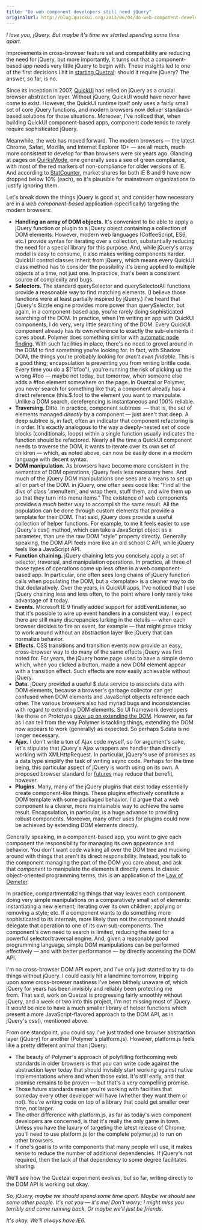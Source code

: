 ```yaml
---
title: "Do web component developers still need jQuery"
originalUrl: http://blog.quickui.org/2013/06/04/do-web-component-developers-still-need-jquery/
---
```


<p>
  <em
    >I love you, jQuery. But maybe it's time we started spending some time
    apart.</em
  >
</p>
<p>
  Improvements in cross-browser feature set and compatibility are reducing the
  need for jQuery, but more importantly, it turns out that a component-based app
  needs very little jQuery to begin with. These insights led to one of the first
  decisions I hit in
  <a
    href="http://blog.quickui.org/2013/06/03/quetzal-an-experimental-translation-of-quickui-component-model-to-html-custom-elements/"
    >starting Quetzal</a
  >: should it require jQuery? The answer, so far, is no.
</p>
<p>
  Since its inception in 2007, <a href="https://quickui.org">QuickUI</a> has
  relied on jQuery as a crucial browser abstraction layer. Without jQuery,
  QuickUI would have never have come to exist. However, the QuickUI runtime
  itself only uses a fairly small set of core jQuery functions, and modern
  browsers now deliver standards-based solutions for those situations. Moreover,
  I've noticed that, when building QuickUI component-based apps, component code
  tends to rarely require sophisticated jQuery.
</p>
<p>
  Meanwhile, the web has moved forward. The modern browsers — the latest Chrome,
  Safari, Mozilla, and Internet Explorer 10+ — are all much, much more
  consistent to develop for than browsers were six years ago. Glancing at pages
  on
  <a href="http://www.quirksmode.org/dom/w3c_core.html">QuirksMode</a>, one
  generally sees a see of green compliance, with most of the red markers of
  non-compliance for older versions of IE. And according to
  <a href="http://gs.statcounter.com/">StatCounter</a>, market shares for
  both IE 8 and 9 have now dropped below 10% (each), so it's plausible for
  mainstream organizations to justify ignoring them.
</p>
<p>
  Let's break down the things jQuery is good at, and consider how necessary are
  in a <em>web component-based</em> application (specifically) targeting the
  modern browsers:
</p>
<ul>
  <li>
    <strong>Handling an array of DOM objects.</strong> It's convenient to be
    able to apply a jQuery function or plugin to a jQuery object containing a
    collection of DOM elements. However, modern web languages (CoffeeScript,
    ES6, etc.) provide syntax for iterating over a collection, substantially
    reducing the need for a special library for this purpose. And, while
    jQuery's array model is easy to consume, it also makes writing components
    harder. QuickUI control classes inherit from jQuery, which means every
    QuickUI class method has to consider the possibility it's being applied to
    multiple objects at a time, not just one. In practice, that's been a
    consistent source of complexity and bugs.
  </li>
  <li>
    <strong>Selectors.</strong> The standard querySelector and querySelectorAll
    functions provide a reasonable way to find matching elements. (I believe
    those functions were at least partially inspired by jQuery.) I've heard that
    jQuery's Sizzle engine provides more power than querySelector, but again, in
    a component-based app, you're rarely doing sophisticated searching of the
    DOM. In practice, when I'm writing an app with QuickUI components, I do
    very, very little searching of the DOM. Every QuickUI component already has
    its own reference to exactly the sub-elements it cares about. Polymer does
    something similar with <a
      href="http://www.polymer-project.org/polymer.html#automatic-node-finding"
      >automatic node finding</a
    >. With such facilities in place, there's no need to grovel around in the
    DOM to find something you're looking for. In fact, with Shadow DOM, the
    things you're probably looking for <em>aren't even findable</em>. This is a
    good thing; encapsulation is preventing you from writing brittle code. Every
    time you do a $("#foo"), you're running the risk of picking up the wrong
    #foo — maybe not today, but tomorrow, when someone else adds a #foo element
    somewhere on the page. In Quetzal or Polymer, you never search for something
    like that; a component already has a direct reference (this.$.foo) to the
    element you want to manipulate. Unlike a DOM search, dereferencing is
    instantaneous and 100% reliable.
  </li>
  <li>
    <strong>Traversing. </strong>Ditto. In practice, component subtrees  — that
    is, the set of elements managed <em>directly</em> by a component — just
    aren't that deep. A deep subtree is, in fact, often an indicator that
    component refactoring is in order. It's exactly analogous to the way a
    deeply-nested set of code blocks (conditionals, loops) within a single
    function usually indicates the function should be refactored. Nearly all the
    time a QuickUI component needs to traverse the DOM, it wants to iterate over
    its own set of children — which, as noted above, can now be easily done in a
    modern language with decent syntax.
  </li>
  <li>
    <strong>DOM manipulation.</strong> As browsers have become more consistent
    in the semantics of DOM operations, jQuery feels less necessary here. And
    much of the jQuery DOM manipulations one sees are a means to set up all or
    part of the DOM. in jQuery, one often sees code like: "Find all the divs of
    class '.menuItem', and wrap them, stuff them, and wire them up so that they
    turn into menu items." The existence of web components provides a
    <em>much</em> better way to accomplish the same result. All the population
    can be done through custom elements that provide a template for their DOM.
    That said, jQuery does provide a useful collection of helper functions. For
    example, to me it feels easier to use jQuery's css() method, which can take
    a JavaScript object as a parameter, than use the raw DOM "style" property
    directly. Generally speaking, the DOM API feels more like an old school C
    API, while jQuery feels like a JavaScript API.
  </li>
  <li>
    <strong>Function chaining.</strong> jQuery chaining lets you concisely apply
    a set of selector, traversal, and manipulation operations. In practice, all
    three of those types of operations come up less often in a web
    component-based app. In particular, one often sees long chains of jQuery
    function calls when populating the DOM, but a &lt;template&gt; is a cleaner
    way to do that declaratively. Over the years, in QuickUI apps, I've noticed
    that I use jQuery chaining less and less often, to the point where I only
    rarely take advantage of it today.
  </li>
  <li>
    <strong>Events.</strong> Microsoft IE 9 finally added support for
    addEventListener, so that it's possible to wire up event handlers in a
    consistent way. I expect there are still many discrepancies lurking in the
    details — when each browser decides to fire an event, for example — that
    might prove tricky to work around without an abstraction layer like jQuery
    that can normalize behavior.
  </li>
  <li>
    <strong>Effects.</strong> CSS transitions and transition events now provide
    an easy, cross-browser way to do many of the same effects jQuery was first
    noted for. For years, the jQuery home page used to have a simple demo which,
    when you clicked a button, made a new DOM element appear with a transition
    effect. Such effects are now easily achievable without jQuery.
  </li>
  <li>
    <strong>Data.</strong> jQuery provided a useful $.data service to associate
    data with DOM elements, because a browser's garbage collector can get
    confused when DOM elements and JavaScript objects reference each other. The
    various browsers also had myriad bugs and inconsistencies with regard to
    extending DOM elements. So UI framework developers like those on Prototype
    <a href="http://perfectionkills.com/whats-wrong-with-extending-the-dom/"
      >gave up on extending the DOM</a
    >. However, as far as I can tell from the way Polymer is tackling things,
    extending the DOM now appears to work (generally) as expected. So perhaps
    $.data is no longer necessary.
  </li>
  <li>
    <strong>Ajax.</strong> I don't write a ton of Ajax code myself, so for
    argument's sake, let's stipulate that jQuery's Ajax wrappers are handier
    than directly working with XMLHttpRequest. In particular, jQuery's use of
    promises as a data type simplify the task of writing async code. Perhaps for
    the time being, this particular aspect of jQuery is worth using on its own.
    A proposed browser standard for
    <a href="http://dom.spec.whatwg.org/#futures">futures</a> may reduce that
    benefit, however.
  </li>
  <li>
    <strong>Plugins.</strong> Many, many of the jQuery plugins that exist today
    essentially create component-like things. These plugins effectively
    constitute a DOM template with some packaged behavior. I'd argue that a web
    component is a clearer, more maintainable way to achieve the same result.
    Encapsulation, in particular, is a huge advance to providing robust
    components. Moreover, many other uses for plugins could now be achieved by
    extending DOM elements directly.
  </li>
</ul>
<p>
  Generally speaking, in a component-based app, you want to give each component
  the responsibility for managing its own appearance and behavior. You don't
  want code walking all over the DOM tree and mucking around with things that
  aren't its direct responsibility. Instead, you talk to the component managing
  the part of the DOM you care about, and ask that <em>component</em> to
  manipulate the elements it directly owns. In classic object-oriented
  programming terms, this is an application of the <a
    href="http://en.wikipedia.org/wiki/Law_of_Demeter"
    >Law of Demeter</a
  >.
</p>
<p>
  In practice, compartmentalizing things that way leaves each component doing
  very simple manipulations on a comparatively small set of elements:
  instantiating a new element; iterating over its own children; applying or
  removing a style; etc. If a component wants to do something more sophisticated
  to its internals, more likely than not the component should delegate that
  operation to one of its own sub-components. The component's own need to search
  is limited, reducing the need for a powerful selector/traversal engine. And,
  given a reasonably good programming language, simple DOM manipulations can be
  performed effectively — and with better performance — by directly accessing
  the DOM API.
</p>
<p>
  I'm no cross-browser DOM API expert, and I've only just started to try to do
  things without jQuery. I could easily hit a landmine tomorrow, tripping
  upon some cross-browser nastiness I've been blithely unaware of, which
  jQuery for years has been invisibly and reliably been protecting me from. That
  said, work on Quetzal is progressing fairly smoothly without jQuery, and a
  week or two into this project, I'm not missing most of jQuery. It
  <em>would</em> be nice to have a much smaller library of helper functions
  which present a more JavaScript-flavored approach to the DOM API, as in
  jQuery's css(), mentioned above.
</p>
<p>
  From one standpoint, you could say I've just traded one browser abstraction
  layer (jQuery) for another (Polymer's platform.js). However, platform.js feels
  like a pretty different animal than jQuery:
</p>
<ul>
  <li>
    The beauty of Polymer's approach of polyfilling forthcoming web standards in
    older browsers is that you can write code against the abstraction layer
    today that should invisibly start working against native implementations
    where and when those exist. It's still early, and that promise remains to be
    proven — but that's a very compelling promise.
  </li>
  <li>
    Those future standards mean you're working with facilities that someday
    every other developer will have (whether they want them or not). You're
    writing code on top of a library that could get smaller over time, not
    larger.
  </li>
  <li>
    The other difference with platform.js, as far as today's web component
    developers are concerned, is that it's really the only game in town. Unless
    you have the luxury of targeting the latest release of Chrome, you'll need
    to use platform.js (or the complete polymer.js) to run on other browsers.
  </li>
  <li>
    If one's goal is to write components that many people will use, it makes
    sense to reduce the number of additional dependencies. If jQuery's not
    required, then the lack of that dependency to some degree facilitates
    sharing.
  </li>
</ul>
<p>
  We'll see how the Quetzal experiment evolves, but so far, writing directly to
  the DOM API is working out okay.
</p>
<p>
  <em
    >So, jQuery, maybe we should spend some time apart.<em
      > <em>Maybe we should see some other people. </em>It's not you — it's
      me!</em
    > Don't worry; I might miss you terribly and come running back. Or maybe
    we'll just be friends.</em
  >
</p>
<p>
  <em>It's okay. We'll always have IE6.</em>
</p>
